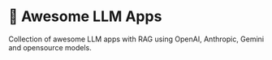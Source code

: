 # 🌟 Awesome LLM Apps
Collection of awesome LLM apps with RAG using OpenAI, Anthropic, Gemini and opensource models.
